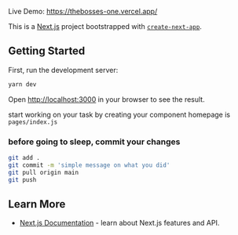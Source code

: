 Live Demo: https://thebosses-one.vercel.app/

This is a [Next.js](https://nextjs.org/) project bootstrapped with [`create-next-app`](https://github.com/vercel/next.js/tree/canary/packages/create-next-app).

## Getting Started

First, run the development server:

```bash
yarn dev
```

Open [http://localhost:3000](http://localhost:3000) in your browser to see the result.

start working on your task by creating your component
homepage is `pages/index.js`

### before going to sleep, commit your changes

```bash
git add .
git commit -m 'simple message on what you did'
git pull origin main
git push
```

## Learn More

- [Next.js Documentation](https://nextjs.org/docs) - learn about Next.js features and API.
